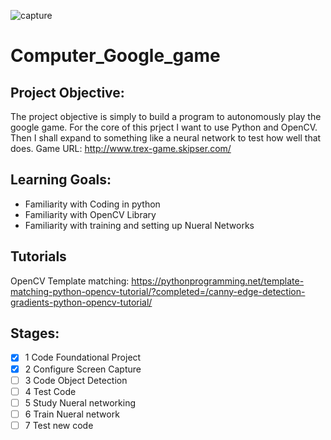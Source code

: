 ![capture](https://user-images.githubusercontent.com/36031736/36649655-69b84130-1ad1-11e8-8c55-3bdcbb61a471.JPG)

# Computer_Google_game
## Project Objective: 

The project objective is simply to build a program to autonomously play the google game. For the core of this prject I want to use Python and OpenCV. Then I shall expand to something like a neural network to test how well that does. 
Game URL: http://www.trex-game.skipser.com/

## Learning Goals:

* Familiarity with Coding in python
* Familiarity with OpenCV Library
* Familiarity with training and setting up Nueral Networks

## Tutorials

OpenCV Template matching:
https://pythonprogramming.net/template-matching-python-opencv-tutorial/?completed=/canny-edge-detection-gradients-python-opencv-tutorial/

## Stages:
- [X] 1 Code Foundational Project
- [X] 2 Configure Screen Capture
- [ ] 3 Code Object Detection
- [ ] 4 Test Code
- [ ] 5 Study Nueral networking
- [ ] 6 Train Nueral network
- [ ] 7 Test new code
